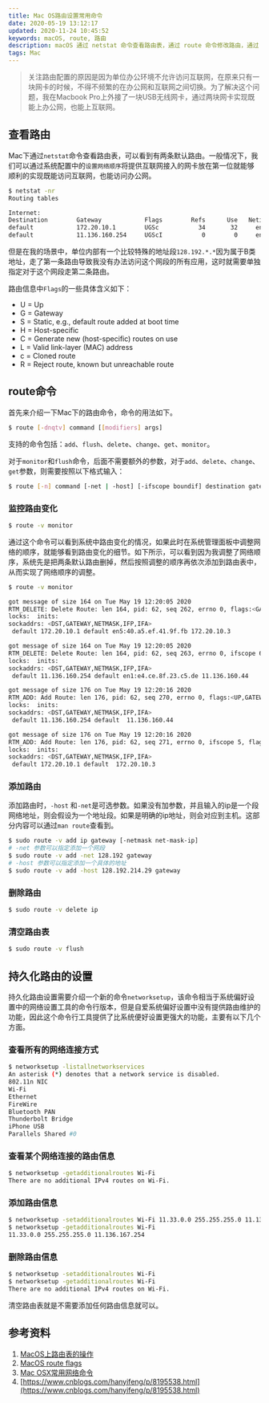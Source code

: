 ```yaml
---
title: Mac OS路由设置常用命令
date: 2020-05-19 13:12:17
updated: 2020-11-24 10:45:52
keywords: macOS, route, 路由
description: macOS 通过 netstat 命令查看路由表，通过 route 命令修改路由，通过 networksetup 调整网络设置。
tags: Mac
---
```


> 关注路由配置的原因是因为单位办公环境不允许访问互联网，在原来只有一块网卡的时候，不得不频繁的在办公网和互联网之间切换。为了解决这个问题，我在Macbook Pro上外接了一块USB无线网卡，通过两块网卡实现既能上办公网，也能上互联网。

<!-- more -->

## 查看路由

Mac下通过`netstat`命令查看路由表，可以看到有两条默认路由。一般情况下，我们可以通过系统配置中的`设置网络顺序`将提供互联网接入的网卡放在第一位就能够顺利的实现既能访问互联网，也能访问办公网。

```sh
$ netstat -nr
Routing tables

Internet:
Destination        Gateway            Flags        Refs      Use   Netif Expire
default            172.20.10.1        UGSc           34       32     en5
default            11.136.160.254     UGScI           0        0     en1
```

但是在我的场景中，单位内部有一个比较特殊的地址段`128.192.*.*`因为属于B类地址，走了第一条路由导致我没有办法访问这个网段的所有应用，这时就需要单独指定对于这个网段走第二条路由。

路由信息中`Flags`的一些具体含义如下：

* U = Up
* G = Gateway
* S = Static, e.g., default route added at boot time
* H = Host-specific
* C = Generate new (host-specific) routes on use
* L = Valid link-layer (MAC) address
* c = Cloned route
* R = Reject route, known but unreachable route

## route命令

首先来介绍一下Mac下的路由命令，命令的用法如下。

```sh
$ route [-dnqtv] command [[modifiers] args]
```

支持的命令包括：`add`、`flush`、`delete`、`change`、`get`、`monitor`。

对于`monitor`和`flush`命令，后面不需要额外的参数，对于`add`、`delete`、`change`、`get`参数，则需要按照以下格式输入：

```sh
$ route [-n] command [-net | -host] [-ifscope boundif] destination gateway [netmask]
```

### 监控路由变化

```sh
$ route -v monitor
```

通过这个命令可以看到系统中路由变化的情况，如果此时在系统管理面板中调整网络的顺序，就能够看到路由变化的细节。如下所示，可以看到因为我调整了网络顺序，系统先是把两条默认路由删掉，然后按照调整的顺序再依次添加到路由表中，从而实现了网络顺序的调整。

```sh
$ route -v monitor

got message of size 164 on Tue May 19 12:20:05 2020
RTM_DELETE: Delete Route: len 164, pid: 62, seq 262, errno 0, flags:<GATEWAY,DONE,STATIC,PRCLONING,CONDEMNED>
locks:  inits: 
sockaddrs: <DST,GATEWAY,NETMASK,IFP,IFA>
 default 172.20.10.1 default en5:40.a5.ef.41.9f.fb 172.20.10.3

got message of size 164 on Tue May 19 12:20:05 2020
RTM_DELETE: Delete Route: len 164, pid: 62, seq 263, errno 0, ifscope 6, flags:<GATEWAY,DONE,STATIC,PRCLONING,IFSCOPE,CONDEMNED>
locks:  inits: 
sockaddrs: <DST,GATEWAY,NETMASK,IFP,IFA>
 default 11.136.160.254 default en1:e4.ce.8f.23.c5.de 11.136.160.44

got message of size 176 on Tue May 19 12:20:16 2020
RTM_ADD: Add Route: len 176, pid: 62, seq 270, errno 0, flags:<UP,GATEWAY,DONE,STATIC>
locks:  inits: 
sockaddrs: <DST,GATEWAY,NETMASK,IFP,IFA>
 default 11.136.160.254 default  11.136.160.44

got message of size 176 on Tue May 19 12:20:16 2020
RTM_ADD: Add Route: len 176, pid: 62, seq 271, errno 0, ifscope 5, flags:<UP,GATEWAY,DONE,STATIC,IFSCOPE>
locks:  inits: 
sockaddrs: <DST,GATEWAY,NETMASK,IFP,IFA>
 default 172.20.10.1 default  172.20.10.3
```

### 添加路由

添加路由时，`-host` 和`-net`是可选参数。如果没有加参数，并且输入的ip是一个段网络地址，则会假设为一个地址段。如果是明确的ip地址，则会对应到主机。这部分内容可以通过`man route`查看到。

```sh
$ sudo route -v add ip gateway [-netmask net-mask-ip]
# -net 参数可以指定添加一个网段
$ sudo route -v add -net 128.192 gateway
# -host 参数可以指定添加一个具体的地址
$ sudo route -v add -host 128.192.214.29 gateway
```

### 删除路由

```sh
$ sudo route -v delete ip
```

### 清空路由表

```sh
$ sudo route -v flush
```

## 持久化路由的设置

持久化路由设置需要介绍一个新的命令`networksetup`，该命令相当于系统偏好设置中的网络设置工具的命令行版本，但是自爱系统偏好设置中没有提供路由维护的功能，因此这个命令行工具提供了比系统便好设置更强大的功能，主要有以下几个方面。

### 查看所有的网络连接方式

```sh
$ networksetup -listallnetworkservices
An asterisk (*) denotes that a network service is disabled.
802.11n NIC
Wi-Fi
Ethernet
FireWire
Bluetooth PAN
Thunderbolt Bridge
iPhone USB
Parallels Shared #0
```

### 查看某个网络连接的路由信息

```sh
$ networksetup -getadditionalroutes Wi-Fi
There are no additional IPv4 routes on Wi-Fi.
```

### 添加路由信息

```sh
$ networksetup -setadditionalroutes Wi-Fi 11.33.0.0 255.255.255.0 11.136.167.254
$ networksetup -getadditionalroutes Wi-Fi
11.33.0.0 255.255.255.0 11.136.167.254
```

### 删除路由信息

```sh
$ networksetup -setadditionalroutes Wi-Fi 
$ networksetup -getadditionalroutes Wi-Fi
There are no additional IPv4 routes on Wi-Fi.

```

清空路由表就是不需要添加任何路由信息就可以。

## 参考资料

1. [MacOS上路由表的操作](https://www.baidu.com/link?url=E9XstvqW5Vbeju068bPVl_1O1YUpOLqwPEGn3ISXzyfkoLC4z38FYkr02YJ7717n7RPsOhIQyInCRU1Wgk0uAq&wd=&eqid=eae92997001fc824000000035ec23824)
2. [MacOS route flags](https://www.xuebuyuan.com/2213546.html)
3. [Mac OSX常用网络命令](https://www.cnblogs.com/linusflow/p/7390566.html)
4. [https://www.cnblogs.com/hanyifeng/p/8195538.html](https://www.cnblogs.com/hanyifeng/p/8195538.html)

